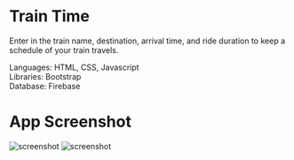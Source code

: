 # Train Time

Enter in the train name, destination, arrival time, and ride duration to keep a schedule of your train travels. 


Languages: HTML, CSS, Javascript\
Libraries: Bootstrap\
Database: Firebase

# App Screenshot

![screenshot](https://user-images.githubusercontent.com/34947997/53226259-65c0ae80-362f-11e9-8aaa-74e78dab5e29.png)
![screenshot](https://user-images.githubusercontent.com/34947997/53226261-66f1db80-362f-11e9-95fb-c110c67309a4.png)
